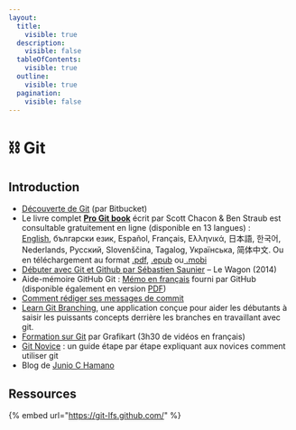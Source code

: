 ```yaml
---
layout:
  title:
    visible: true
  description:
    visible: false
  tableOfContents:
    visible: true
  outline:
    visible: true
  pagination:
    visible: false
---
```


# ⛓ Git

## Introduction

* [Découverte de Git](https://fr.atlassian.com/git/tutorials/learn-git-with-bitbucket-cloud) (par Bitbucket)
* Le livre complet [**Pro Git book**](https://git-scm.com/book/fr/v2) écrit par Scott Chacon & Ben Straub est consultable gratuitement en ligne (disponible en 13 langues) :\
  [English](https://git-scm.com/book/en), български език, Español, Français, Ελληνικά, 日本語, 한국어, Nederlands, Русский, Slovenščina, Tagalog, Українська, 简体中文. Ou en téléchargement au format [.pdf](https://github.com/progit/progit2-fr/releases/download/2.1.37/progit\_v2.1.37.pdf), [.epub](https://github.com/progit/progit2-fr/releases/download/2.1.37/progit\_v2.1.37.epub) ou[ .mobi](https://github.com/progit/progit2-fr/releases/download/2.1.37/progit\_v2.1.37.mobi)
* [Débuter avec Git et Github par Sébastien Saunier](https://www.youtube.com/watch?v=V6Zo68uQPqE) – Le Wagon (2014)
* Aide-mémoire GitHub Git : [Mémo en français](https://services.github.com/on-demand/downloads/fr/github-git-cheat-sheet/) fourni par GitHub (disponible également en version [PDF](https://services.github.com/on-demand/downloads/fr/github-git-cheat-sheet.pdf))
* [Comment rédiger ses messages de commit](https://chris.beams.io/posts/git-commit/)
* [Learn Git Branching](https://learngitbranching.js.org/), une application conçue pour aider les débutants à saisir les puissants concepts derrière les branches en travaillant avec git.
* [Formation sur Git](https://www.grafikart.fr/formations/git) par Grafikart (3h30 de vidéos en français)
* [Git Novice](http://swcarpentry.github.io/git-novice/) : un guide étape par étape expliquant aux novices comment utiliser git
* Blog de [Junio C Hamano](https://git-blame.blogspot.com/)

## Ressources

{% embed url="https://git-lfs.github.com/" %}

